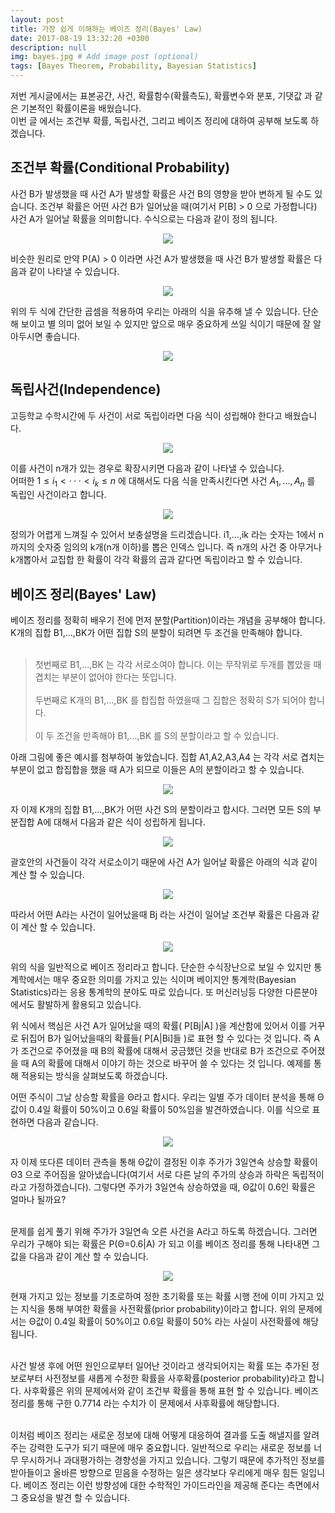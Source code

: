 ```yaml
---
layout: post
title: 가장 쉽게 이해하는 베이즈 정리(Bayes' Law)
date: 2017-08-19 13:32:20 +0300
description: null
img: bayes.jpg # Add image post (optional)
tags: [Bayes Theorem, Probability, Bayesian Statistics]
---
```


저번 게시글에서는 표본공간, 사건, 확률함수(확률측도), 확률변수와 분포, 기댓값 과 같은 기본적인 확률이론을 배웠습니다. <br>
이번 글 에서는 조건부 확률, 독립사건, 그리고 베이즈 정리에 대하여 공부해 보도록 하겠습니다.

## 조건부 확률(Conditional Probability)

  사건 B가 발생했을 때 사건 A가 발생할 확률은 사건 B의 영향을 받아 변하게 될 수도 있습니다. 조건부 확률은 어떤 사건 B가 일어났을 때(여기서 P[B] > 0 으로 가정합니다) 사건 A가 일어날 확률을 의미합니다. 수식으로는 다음과 같이 정의 됩니다.
 
 <center><img src="https://blogfiles.pstatic.net/MjAxNzA4MTlfNTEg/MDAxNTAzMDg2NDg0MzA1.o7fA008T-yniofiwvQIJArtUheXETxf_zHp_tMqVhLQg.ukep-ANX-zanrRAd1Y6JR0gr3x0c3DpKy_vLP29m_VQg.PNG.anthouse28/image.png?type=w1"></center>
 
 비슷한 원리로 만약 P(A) > 0 이라면 사건 A가 발생했을 때 사건 B가 발생할 확률은 다음과 같이 나타낼 수 있습니다.
 <center><img src="https://blogfiles.pstatic.net/MjAxNzA4MTlfMjEx/MDAxNTAzMDg2NjI3NzU2.Wthg-UJxbncXROGy6m6bnkm_xKOT3ODPwSaaYK5LB5gg.C3W6wPTIq1KmPL0RM2bO43GO1MdQdVSzOGTzRuRZ2w8g.PNG.anthouse28/image.png?type=w1"></center>

  위의 두 식에 간단한 곱셈을 적용하여 우리는 아래의 식을 유추해 낼 수 있습니다. 단순해 보이고 별 의미 없어 보일 수 있지만 앞으로 매우 중요하게 쓰일 식이기 때문에 잘 알아두시면 좋습니다. 
  
  <center><img src="https://blogfiles.pstatic.net/MjAxNzA4MTlfMjQw/MDAxNTAzMDg2NzYwNzc1.dLG90STLmpNw5EnEuKsbM5OcIXTC0nMA6tHdV3sgXbAg.v304_hNDSAyU9DHR6YDsccDi2tkee8vCAPV_IuarRJ4g.PNG.anthouse28/image.png?type=w1"></center>
  
  ## 독립사건(Independence)
  
  고등학교 수학시간에 두 사건이 서로 독립이라면 다음 식이 성립해야 한다고 배웠습니다. <br>
  <center><img src="https://latex.codecogs.com/gif.latex?%5Chuge%20P%28A%20%5Ccap%20B%29%20%3D%20P%28A%29P%28B%29"></center>
  
  이를 사건이 n개가 있는 경우로 확장시키면 다음과 같이 나타낼 수 있습니다.  <br>
어떠한 $1≤i_1< · · · <i_k≤n$ 에 대해서도 다음 식을 만족시킨다면 사건 $A_1,...,A_n$ 를 독립인 사건이라고 합니다.



<center><img src="https://blogfiles.pstatic.net/MjAxNzA4MTlfNDEg/MDAxNTAzMDg3MTI4NTIz.9C75S1SA8mSanM4KOxcXrV01F9oT58O9jeaznXW2q1Qg.a4Y-FSjpkSz6TftLAF4T3ph6JrW6zN0nHvRldj_D7Xcg.PNG.anthouse28/image.png?type=w1"></center>

정의가 어렵게 느껴질 수 있어서 보충설명을 드리겠습니다. i1,...,ik 라는 숫자는 1에서 n까지의 숫자중 임의의 k개(n개 이하)를 뽑은 인덱스 입니다. 즉 n개의 사건 중 아무거나 k개뽑아서 교집합 한 확률이 각각 확률의 곱과 같다면 독립이라고 할 수 있습니다. 

## 베이즈 정리(Bayes' Law)

  베이즈 정리를 정확히 배우기 전에 먼저 분할(Partition)이라는 개념을 공부해야 합니다.  <br>
  K개의 집합 B1,...,BK가 어떤 집합 S의 분할이 되려면 두 조건을 만족해야 합니다. <br><br>
  
 > 첫번째로 B1,...,BK 는 각각 서로소여야 합니다. 이는 무작위로 두개를 뽑았을 때 겹치는 부분이 없어야 한다는 뜻입니다. <br><br>
 > 두번째로 K개의 B1,...,BK 를 합집합 하였을때 그 집합은 정확히 S가 되어야 합니다. <br><br>
 이 두 조건을 만족해야 B1,...,BK 를 S의 분할이라고 할 수 있습니다. 


  아래 그림에 좋은 예시를 첨부하여 놓았습니다. 집합 A1,A2,A3,A4 는 각각 서로 겹치는 부분이 없고 합집합을 했을 때 A가 되므로 이들은 A의 분할이라고 할 수 있습니다.

<center><img src="https://blogfiles.pstatic.net/MjAxNzA4MTlfMTk2/MDAxNTAzMDg4MTg1ODQ5.z41-NzmMuszu5y_4O1P8vvg6QNw6oo5hfHTpRSk9WBMg.7vnaNCGPCcbgmhzShhoFHy3LjHWMkuZcz2GvQdKT-KMg.PNG.anthouse28/image.png?type=w1"></center>

  자 이제 K개의 집합 B1,...,BK가 어떤 사건 S의 분할이라고 합시다. 그러면 모든 S의 부분집합 A에 대해서 다음과 같은 식이 성립하게 됩니다. 
  
  <center><img src="https://blogfiles.pstatic.net/MjAxNzA4MTlfMjM0/MDAxNTAzMDg5OTcwNDA4.fDN2CF4z2a97LCPMBgGIvO8cHI5RFA7jjsLWPcAflV4g.87rcHprMRdhQ4F657v6XFVNYqnMFgU2WI1YKALAKTmMg.PNG.anthouse28/image.png?type=w1"></center>
  
  괄호안의 사건들이 각각 서로소이기 때문에 사건 A가 일어날 확률은 아래의 식과 같이 계산 할 수 있습니다.
  
  <center><img src="https://blogfiles.pstatic.net/MjAxNzA4MTlfNjIg/MDAxNTAzMDg5OTAzOTY3.s0K_drgpFh6u1C7QFAynyGSJQXJsJ5Xmd8KksaCz_rEg.C5AwePujIwnc0FEapeh5RknGX5ZIGZWXee54mroor5Eg.PNG.anthouse28/image.png?type=w1"></center>
  
  따라서 어떤 A라는 사건이 일어났을때 Bj 라는 사건이 일어날 조건부 확률은 다음과 같이 계산 할 수 있습니다.
  
  <center><img src="https://blogfiles.pstatic.net/MjAxNzA4MTlfMTI5/MDAxNTAzMDkwMTk4NDQw.Y-JUYME5S_1sVlZHuYg7C-iZcgoqD4ckOzXJzrt7QC4g.375jrdS590L7Nz6B16BknBdli8w11eoZkogDEgW-L7sg.PNG.anthouse28/image.png?type=w1"></center>
  
  위의 식을 일반적으로 베이즈 정리라고 합니다. 단순한 수식장난으로 보일 수 있지만 통계학에서는 매우 중요한 의미를 가지고 있는 식이며 베이지안 통계학(Bayesian Statistics)라는 응용 통계학의 분야도 따로 있습니다. 또 머신러닝등 다양한 다른분야에서도 활발하게 활용되고 있습니다. <br>
  
  위 식에서 핵심은 사건 A가 일어났을 때의 확률( P\[Bj\|A] )을 계산함에 있어서 이를 거꾸로 뒤집어 B가 일어났을때의 확률들( P\[A\|Bi]들 )로 표현 할 수 있다는 것 입니다. 즉 A가 조건으로 주어졌을 때 B의 확률에 대해서 궁금했던 것을 반대로 B가 조건으로 주어졌을 때 A의 확률에 대해서 이야기 하는 것으로 바꾸어 쓸 수 있다는 것 입니다. 예제를 통해 적용되는 방식을 살펴보도록 하겠습니다. <br>
  
   어떤 주식이 그날 상승할 확률을 Θ라고 합시다. 우리는 일별 주가 데이터 분석을 통해 Θ값이 0.4일 확률이 50%이고 0.6일 확률이 50%임을 발견하였습니다. 이를 식으로 표현하면 다음과 같습니다.
   
   <center><img src="https://blogfiles.pstatic.net/MjAxNzA4MTlfNzMg/MDAxNTAzMDkxMDE0NzY1.Aob8QwvPLdzAP3za6kT8gbZNNM8YGJxBWELKLRYhN58g.6TVoK5yqvs7YX1dxau4RJN1-YjTuo3imHHnsVTqI19kg.PNG.anthouse28/image.png?type=w1"></center>
   
   자 이제 또다른 데이터 관측을 통해 Θ값이 결정된 이후 주가가 3일연속 상승할 확률이 Θ3 으로 주어짐을 알아냈습니다(여기서 서로 다른 날의 주가의 상승과 하락은 독립적이라고 가정하겠습니다). 그렇다면 주가가 3일연속 상승하였을 때, Θ값이 0.6인 확률은 얼마나 될까요? <br>
   <br>
    
   문제를 쉽게 풀기 위해 주가가 3일연속 오른 사건을 A라고 하도록 하겠습니다. 그러면 우리가 구해야 되는 확률은 P(Θ=0.6\|A) 가 되고 이를 베이즈 정리를 통해 나타내면 그 값을 다음과 같이 계산 할 수 있습니다.

<center><img src="https://blogfiles.pstatic.net/MjAxNzA4MTlfOTIg/MDAxNTAzMDkxNjAwMjI4.DU04Cwf4eT3phGZHibscE5Q5WS4WLp9xiD9BRO7Bkhsg.CZfJpDsHVli4b0cC87mXBUNpS3Sttyd6XWBCZnisyXQg.PNG.anthouse28/image.png?type=w1"></center>

  현재 가지고 있는 정보를 기초로하여 정한 초기확률 또는 확률 시행 전에 이미 가지고 있는 지식을 통해 부여한 확률을 사전확률(prior probability)이라고 합니다. 위의 문제에서는  Θ값이 0.4일 확률이 50%이고 0.6일 확률이 50% 라는 사실이 사전확률에 해당됩니다. <br><br>

  사건 발생 후에 어떤 원인으로부터 일어난 것이라고 생각되어지는 확률 또는 추가된 정보로부터 사전정보를 새롭게 수정한 확률을 사후확률(posterior probability)라고 합니다. 사후확률은 위의 문제에서와 같이 조건부 확률을 통해 표현 할 수 있습니다. 베이즈 정리를 통해 구한 0.7714 라는 수치가 이 문제에서 사후확률에 해당합니다. <br><br>

  이처럼 베이즈 정리는 새로운 정보에 대해 어떻게 대응하여 결과를 도출 해낼지를 알려주는 강력한 도구가 되기 때문에 매우 중요합니다. 일반적으로 우리는 새로운 정보를 너무 무시하거나 과대평가하는 경향성을 가지고 있습니다. 그렇기 때문에 추가적인 정보를 받아들이고 올바른 방향으로 믿음을 수정하는 일은 생각보다 우리에게 매우 힘든 일입니다. 베이즈 정리는 이런 방향성에 대한 수학적인 가이드라인을 제공해 준다는 측면에서 그 중요성을 발견 할 수 있습니다. <br><br>
  
 